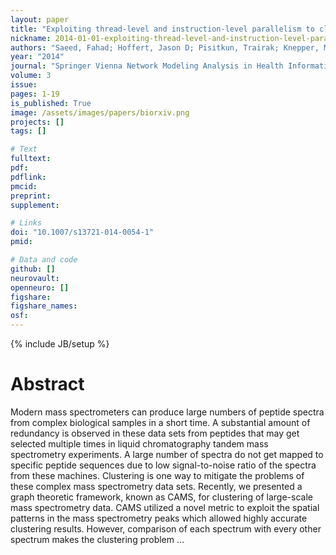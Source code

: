 ```yaml
---
layout: paper
title: "Exploiting thread-level and instruction-level parallelism to cluster mass spectrometry data using multicore architectures"
nickname: 2014-01-01-exploiting-thread-level-and-instruction-level-parallelism-to-cluster-mass-spectrometry-data-using-multicore-architectures
authors: "Saeed, Fahad; Hoffert, Jason D; Pisitkun, Trairak; Knepper, Mark A; "
year: "2014"
journal: "Springer Vienna Network Modeling Analysis in Health Informatics and Bioinformatics"
volume: 3
issue:
pages: 1-19
is_published: True
image: /assets/images/papers/biorxiv.png
projects: []
tags: []

# Text
fulltext:
pdf:
pdflink:
pmcid:
preprint: 
supplement:

# Links
doi: "10.1007/s13721-014-0054-1"
pmid:

# Data and code
github: []
neurovault:
openneuro: []
figshare:
figshare_names:
osf:
---
```

{% include JB/setup %}

# Abstract

Modern mass spectrometers can produce large numbers of peptide spectra from complex biological samples in a short time. A substantial amount of redundancy is observed in these data sets from peptides that may get selected multiple times in liquid chromatography tandem mass spectrometry experiments. A large number of spectra do not get mapped to specific peptide sequences due to low signal-to-noise ratio of the spectra from these machines. Clustering is one way to mitigate the problems of these complex mass spectrometry data sets. Recently, we presented a graph theoretic framework, known as CAMS, for clustering of large-scale mass spectrometry data. CAMS utilized a novel metric to exploit the spatial patterns in the mass spectrometry peaks which allowed highly accurate clustering results. However, comparison of each spectrum with every other spectrum makes the clustering problem …
